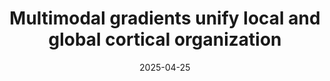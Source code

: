 ---
title: "Multimodal gradients unify local and global cortical organization"
authors:
  - "Wang, Y."
  - "Eichert, N."
  - "Paquola, C."
  - "Rodriguez-Cruces, R."
  - "DeKraker, J."
  - "Royer, J."
  - "Cabalo, D. G."
  - "Auer, H."
  - "Ngo, A."
  - "Leppert, I. R."
  - "Tardif, C. L."
  - "Rudko, D. A."
  - "Leech, R."
  - "Amunts, K."
  - "Valk, S. L."
  - "Smallwood, J."
  - "Evans, A. C."
  - "Bernhardt, B. C."
date: 2025-04-25
publication: "Nature Communications, 16(1), 3911"
doi: "10.1038/s41467-025-59177-4"
url_custom: "https://doi.org/10.1038/s41467-025-59177-4"
---